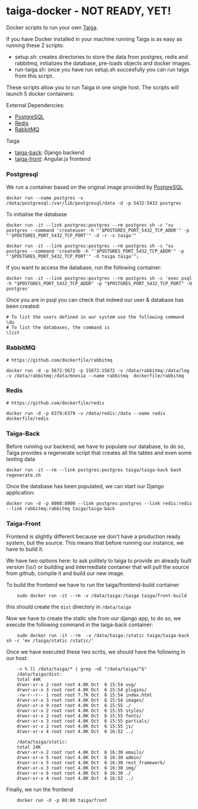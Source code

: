 # taiga-docker  - NOT READY, YET!


Docker scripts to run your own  [Taiga](https://Taiga.io/).


If you have Docker installed in your machine running Taiga is as easy as running these 2 scripts:

* setup.sh: creates directories to store the data from postgres, redis and rabbitmq, initializes the database, pre-loads objects and docker images.
* run-taiga.sh: once you have run setup.sh succesfully you can run taiga from this script.

These scripts allow you to run Taiga in one single host. The scripts will launch 5 docker containers:


External Dependencies:

   * [PostgreSQL](https://registry.hub.docker.com/_/postgres/)
   * [Redis](https://registry.hub.docker.com/u/dockerfile/redis/)
   * [RabbitMQ](https://registry.hub.docker.com/u/dockerfile/rabbitmq/)

Taiga

   * [taiga-back](https://github.com/taigaio/taiga-back): Django backend
   * [taiga-front](https://github.com/taigaio/taiga-front): Angular.js frontend

### Postgresql

We run a container based on the original image provided by [PostgreSQL](https://registry.hub.docker.com/_/postgres/)

    docker run --name postgres -v /data/postgresql:/var/lib/postgresql/data -d -p 5432:5432 postgres

To initialise the database

    docker run -it --link postgres:postgres --rm postgres sh -c "su postgres --command 'createuser -h "'$POSTGRES_PORT_5432_TCP_ADDR'" -p "'$POSTGRES_PORT_5432_TCP_PORT'" -d -r -s taiga'"

    docker run -it --link postgres:postgres --rm postgres sh -c "su postgres --command 'createdb -h "'$POSTGRES_PORT_5432_TCP_ADDR'" -p "'$POSTGRES_PORT_5432_TCP_PORT'" -O taiga taiga'";

If you want to access the database, run the following container:

    docker run -it --link postgres:postgres --rm postgres sh -c 'exec psql -h "$POSTGRES_PORT_5432_TCP_ADDR" -p "$POSTGRES_PORT_5432_TCP_PORT" -U postgres'

Once you are in psql you can check that indeed our user & database has been created:

    # To list the users defined in our system use the following command
    \du
    # To list the databases, the command is
    \list


### RabbitMQ

    # https://github.com/dockerfile/rabbitmq

    docker run -d -p 5672:5672 -p 15672:15672 -v /data/rabbitmq:/data/log -v /data/rabbitmq:/data/mnesia --name rabbitmq  dockerfile/rabbitmq

### Redis
    # https://github.com/dockerfile/redis

    docker run -d -p 6379:6379 -v /data/redis:/data --name redis dockerfile/redis

### Taiga-Back

Before running our backend, we have to populate our database, to do so, Taiga provides a regenerate script that creates all the tables and even some testing data

    docker run -it --rm --link postgres:postgres taiga/taiga-back bash regenerate.sh

Once the database has been populated, we can start our Django application:

    docker run -d -p 8000:8000 --link postgres:postgres --link redis:redis --link rabbitmq:rabbitmq taiga/taiga-back


### Taiga-Front

Frontend is slightly different because we don't have a production ready system, but the source. This means that before running our instance, we have to build it.

We have two options here: to ask politely to taiga to provide an already built version (\o/) or building and intermediate container that will pull the source from github, compile it and build our new image.

To build the frontend we have to run the taiga/frontend-build container

        sudo docker run -it --rm -v /data/taiga:/taiga taiga/front-build

this should create the `dist` directory in `/data/taiga`

Now we have to create the static site from our django app, to do so, we execute the following command in the taiga-back container:

        sudo docker run -it --rm  -v /data/taiga:/static taiga/taiga-back sh -c 'mv /taiga/static /static/'

Once we have executed these two scrits, we should have the following in our host:

        -> % ll /data/taiga/* | grep -vE "/data/taiga/^$"
        /data/taiga/dist:
        total 44K
        drwxr-xr-x 2 root root 4.0K Oct  6 15:54 svg/
        drwxr-xr-x 3 root root 4.0K Oct  6 15:54 plugins/
        -rw-r--r-- 1 root root 7.7K Oct  6 15:54 index.html
        drwxr-xr-x 3 root root 4.0K Oct  6 15:54 images/
        drwxr-xr-x 9 root root 4.0K Oct  6 15:55 ./
        drwxr-xr-x 2 root root 4.0K Oct  6 15:55 styles/
        drwxr-xr-x 2 root root 4.0K Oct  6 15:55 fonts/
        drwxr-xr-x 3 root root 4.0K Oct  6 15:55 partials/
        drwxr-xr-x 2 root root 4.0K Oct  6 15:55 js/
        drwxr-xr-x 4 root root 4.0K Oct  6 16:52 ../

        /data/taiga/static:
        total 24K
        drwxr-xr-x 2 root root 4.0K Oct  6 16:30 emails/
        drwxr-xr-x 5 root root 4.0K Oct  6 16:30 admin/
        drwxr-xr-x 5 root root 4.0K Oct  6 16:30 rest_framework/
        drwxr-xr-x 3 root root 4.0K Oct  6 16:30 img/
        drwxr-xr-x 6 root root 4.0K Oct  6 16:30 ./
        drwxr-xr-x 4 root root 4.0K Oct  6 16:52 ../


Finally, we run the frontend

        docker run -d -p 80:80 taiga/front




